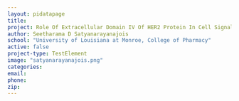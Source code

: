 ```yaml
---
layout: pidatapage
title:
project: Role Of Extracellular Domain IV Of HER2 Protein In Cell Signaling
author: Seetharama D Satyanarayanajois
school: "University of Louisiana at Monroe, College of Pharmacy"
active: false
project-type: TestElement
image: "satyanarayanajois.png"
categories:
email:
phone:
zip:
---
```

